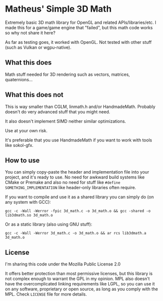 # Matheus' Simple 3D Math
Extremely basic 3D math library for OpenGL and related APIs/libraries/etc.
I made this for a game/game engine that "failed", but this math code works so why not share it here?

As far as testing goes, it worked with OpenGL. Not tested with other stuff (such as Vulkan or wgpu-native).

## What this does
Math stuff needed for 3D rendering such as vectors, matrices, quaternions...

## What this does not
This is way smaller than CGLM, linmath.h and/or HandmadeMath. Probably doesn't do very advanced stuff that you might need.

It also doesn't implement SIMD neither similar optimizations.

Use at your own risk.

It's preferable that you use HandmadeMath if you want to work with tools like sokol-gfx.

## How to use
You can simply copy-paste the header and implementation file into your project, and it's ready to use. No need for awkward build systems like CMake or Premake and also no need for stuff like ```#define SOMETHING_IMPLEMENTATION``` like header-only libraries often require.

If you want to compile and use it as a shared library you can simply do (on any system with GCC):

```
gcc -c -Wall -Werror -fpic 3d_math.c -o 3d_math.o && gcc -shared -o lib3dmath.so 3d_math.o
```
Or as a static library (also using GNU stuff):

```
gcc -c -Wall -Werror 3d_math.c -o 3d_math.o && ar rcs lib3dmath.a 3d_math.o
```

## License
I'm sharing this code under the Mozilla Public License 2.0

It offers better protection than most permissive licenses, but this library is not complex enough to warrant the GPL in my opinion. MPL also doesn't have the overcomplicated linking requirements like LGPL, so you can use it on any software, proprietary or open source, as long as you comply with the MPL. Check ```LICENSE``` file for more details.
